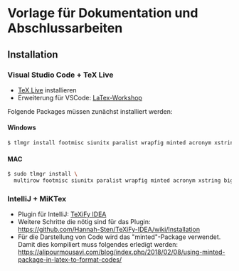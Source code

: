 # Vorlage für Dokumentation und Abschlussarbeiten

## Installation

### Visual Studio Code + TeX Live
- [TeX Live](https://www.tug.org/texlive/) installieren
- Erweiterung für VSCode: [LaTex-Workshop](https://github.com/James-Yu/LaTeX-Workshop/wiki)

Folgende Packages müssen zunächst installiert werden:

#### Windows
```bash
$ tlmgr install footmisc siunitx paralist wrapfig minted acronym xstring bigfoot csquotes din1505
```


#### MAC
```bash
$ sudo tlmgr install \
  multirow footmisc siunitx paralist wrapfig minted acronym xstring bigfoot csquotes din1505
```

### IntelliJ + MiKTex
- Plugin für IntelliJ: [TeXiFy IDEA](https://plugins.jetbrains.com/plugin/9473-texify-idea)
- Weitere Schritte die nötig sind für das Plugin: https://github.com/Hannah-Sten/TeXiFy-IDEA/wiki/Installation
- Für die Darstellung von Code wird das "minted"-Package verwendet. Damit dies kompiliert muss folgendes erledigt werden:
https://alipourmousavi.com/blog/index.php/2018/02/08/using-minted-package-in-latex-to-format-codes/
